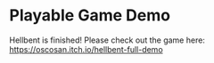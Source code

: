 # Playable Game Demo
 
Hellbent is finished! Please check out the game here: https://oscosan.itch.io/hellbent-full-demo

